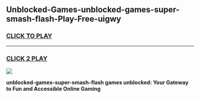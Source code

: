 
## Unblocked-Games-unblocked-games-super-smash-flash-Play-Free-uigwy
<h3>
<a href="https://premium76.site?title=unblocked-games-super-smash-flash&ref=09A">CLICK TO PLAY</a></h3>
<hr>

<h3>
<a href="https://premium76.site?title=unblocked-games-super-smash-flash&ref=09A">CLICK 2 PLAY</a>
  
</h3>

<a href="https://premium76.site?title=unblocked-games-super-smash-flash&ref=09A"><img src="https://clearcache.store/games.png"></a>


**unblocked-games-super-smash-flash games unblocked: Your Gateway to Fun and Accessible Online Gaming**
